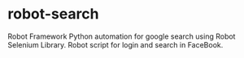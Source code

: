 # robot-search
Robot Framework Python automation for google search using Robot Selenium Library.
Robot script for login and search in FaceBook.
